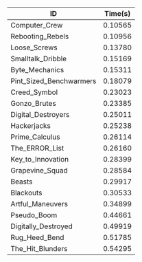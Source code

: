 |ID|Time(s)|
|-|-|
|Computer_Crew|0.10565|
|Rebooting_Rebels|0.10956|
|Loose_Screws|0.13780|
|Smalltalk_Dribble|0.15169|
|Byte_Mechanics|0.15311|
|Pint_Sized_Benchwarmers|0.18079|
|Creed_Symbol|0.23023|
|Gonzo_Brutes|0.23385|
|Digital_Destroyers|0.25011|
|Hackerjacks|0.25238|
|Prime_Calculus|0.26114|
|The_ERROR_List|0.26160|
|Key_to_Innovation|0.28399|
|Grapevine_Squad|0.28584|
|Beasts|0.29917|
|Blackouts|0.30533|
|Artful_Maneuvers|0.34899|
|Pseudo_Boom|0.44661|
|Digitally_Destroyed|0.49919|
|Rug_Heed_Bend|0.51785|
|The_Hit_Blunders|0.54295|
